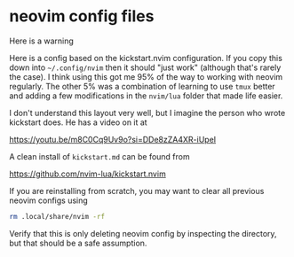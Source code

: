 # neovim config files

<warning>Here is a warning</warning>

Here is a config based on the kickstart.nvim configuration. If you copy this
down into `~/.config/nvim` then it should "just work" (although that's rarely
the case). I think using this got me 95% of the way to working with neovim
regularly. The other 5% was a combination of learning to use `tmux` better and
adding a few modifications in the `nvim/lua` folder that made life easier.

I don't understand this layout very well, but I imagine the person who wrote
kickstart does. He has a video on it at

https://youtu.be/m8C0Cq9Uv9o?si=DDe8zZA4XR-iUpeI

A clean install of `kickstart.md` can be found from

https://github.com/nvim-lua/kickstart.nvim

If you are reinstalling from scratch, you may want to clear all previous neovim
configs using

```bash
rm .local/share/nvim -rf
```

Verify that this is only deleting neovim config by inspecting the directory, but
that should be a safe assumption.
